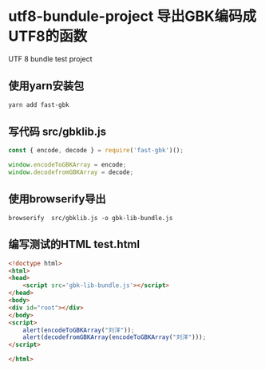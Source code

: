 # utf8-bundule-project 导出GBK编码成UTF8的函数
UTF 8 bundle test project


## 使用yarn安装包

```bash
yarn add fast-gbk
```

## 写代码 src/gbklib.js

```javascript
const { encode, decode } = require('fast-gbk')();

window.encodeToGBKArray = encode;
window.decodefromGBKArray = decode;

```
## 使用browserify导出


```
browserify  src/gbklib.js -o gbk-lib-bundle.js
```

## 编写测试的HTML test.html



```html
<!doctype html>
<html>
<head>
    <script src='gbk-lib-bundle.js'></script>
</head>
<body>
<div id="root"></div>
</body>
<script>
    alert(encodeToGBKArray("刘洋"));
    alert(decodefromGBKArray(encodeToGBKArray("刘洋")));
</script>

</html>
```
